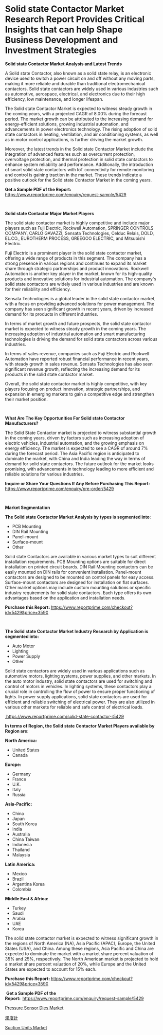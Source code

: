 <p><h1>Solid state Contactor Market Research Report Provides Critical Insights that can help Shape Business Development and Investment Strategies</h1></p><p><strong>Solid state Contactor Market Analysis and Latest Trends</strong></p>
<p><p>A Solid state Contactor, also known as a solid state relay, is an electronic device used to switch a power circuit on and off without any moving parts, making it more reliable and durable than traditional electromechanical contactors. Solid state contactors are widely used in various industries such as automotive, aerospace, electrical, and electronics due to their high efficiency, low maintenance, and longer lifespan.</p><p>The Solid state Contactor Market is expected to witness steady growth in the coming years, with a projected CAGR of 8.00% during the forecast period. The market growth can be attributed to the increasing demand for energy-efficient solutions, growing industrial automation, and advancements in power electronics technology. The rising adoption of solid state contactors in heating, ventilation, and air conditioning systems, as well as in motor control applications, is further driving the market growth.</p><p>Moreover, the latest trends in the Solid state Contactor Market include the integration of advanced features such as overcurrent protection, overvoltage protection, and thermal protection in solid state contactors to enhance system reliability and performance. Additionally, the introduction of smart solid state contactors with IoT connectivity for remote monitoring and control is gaining traction in the market. These trends indicate a positive outlook for the Solid state Contactor Market in the coming years.</p></p>
<p><strong>Get a Sample PDF of the Report:&nbsp;</strong> <a href="https://www.reportprime.com/enquiry/request-sample/5429">https://www.reportprime.com/enquiry/request-sample/5429</a></p>
<p>&nbsp;</p>
<p><strong>Solid state Contactor Major Market Players</strong></p>
<p><p>The solid state contactor market is highly competitive and include major players such as Fuji Electric, Rockwell Automation, SPRINGER CONTROLS COMPANY, CARLO GAVAZZI, Sensata Technologies, Celduc Relais, DOLD, EL.CO., EUROTHERM PROCESS, GREEGOO ELECTRIC, and Mitsubishi Electric. </p><p>Fuji Electric is a prominent player in the solid state contactor market, offering a wide range of products in this segment. The company has a strong presence in various regions and continues to expand its market share through strategic partnerships and product innovations. Rockwell Automation is another key player in the market, known for its high-quality products and innovative solutions for industrial automation. The company's solid state contactors are widely used in various industries and are known for their reliability and efficiency.</p><p>Sensata Technologies is a global leader in the solid state contactor market, with a focus on providing advanced solutions for power management. The company has seen significant growth in recent years, driven by increased demand for its products in different industries. </p><p>In terms of market growth and future prospects, the solid state contactor market is expected to witness steady growth in the coming years. The increasing adoption of industrial automation and smart manufacturing technologies is driving the demand for solid state contactors across various industries.</p><p>In terms of sales revenue, companies such as Fuji Electric and Rockwell Automation have reported robust financial performance in recent years, with steady growth in sales revenue. Sensata Technologies has also seen significant revenue growth, reflecting the increasing demand for its products in the solid state contactor market. </p><p>Overall, the solid state contactor market is highly competitive, with key players focusing on product innovation, strategic partnerships, and expansion in emerging markets to gain a competitive edge and strengthen their market position.</p></p>
<p>&nbsp;</p>
<p><strong>What Are The Key Opportunities For Solid state Contactor Manufacturers?</strong></p>
<p><p>The Solid State Contactor market is projected to witness substantial growth in the coming years, driven by factors such as increasing adoption of electric vehicles, industrial automation, and the growing emphasis on energy efficiency. The market is expected to see a CAGR of around 7% during the forecast period. The Asia Pacific region is anticipated to dominate the market, with China and India leading the way in terms of demand for solid state contactors. The future outlook for the market looks promising, with advancements in technology leading to more efficient and reliable solutions for various industries.</p></p>
<p><strong>Inquire or Share Your Questions If Any Before Purchasing This Report:</strong> <a href="https://www.reportprime.com/enquiry/pre-order/5429">https://www.reportprime.com/enquiry/pre-order/5429</a></p>
<p>&nbsp;</p>
<p><strong>Market Segmentation</strong></p>
<p><strong>The Solid state Contactor Market Analysis by types is segmented into:</strong></p>
<p><ul><li>PCB Mounting</li><li>DIN Rail Mounting</li><li>Panel-mount</li><li>Surface-mount</li><li>Other</li></ul></p>
<p><p>Solid state Contactors are available in various market types to suit different installation requirements. PCB Mounting options are suitable for direct installation on printed circuit boards. DIN Rail Mounting contactors can be easily mounted on DIN rails for convenient installation. Panel-mount contactors are designed to be mounted on control panels for easy access. Surface-mount contactors are designed for installation on flat surfaces. Other market options may include custom mounting solutions or specific industry requirements for solid state contactors. Each type offers its own advantages based on the application and installation needs.</p></p>
<p><strong>Purchase this Report:&nbsp;</strong><a href="https://www.reportprime.com/checkout?id=5429&price=3590">https://www.reportprime.com/checkout?id=5429&price=3590</a></p>
<p>&nbsp;</p>
<p><strong>The Solid state Contactor Market Industry Research by Application is segmented into:</strong></p>
<p><ul><li>Auto Motor</li><li>Lighting</li><li>Power Supply</li><li>Other</li></ul></p>
<p><p>Solid state contactors are widely used in various applications such as automotive motors, lighting systems, power supplies, and other markets. In the auto motor industry, solid state contactors are used for switching and control of motors in vehicles. In lighting systems, these contactors play a crucial role in controlling the flow of power to ensure proper functioning of lights. In power supply applications, solid state contactors are used for efficient and reliable switching of electrical power. They are also utilized in various other markets for reliable and safe control of electrical loads.</p></p>
<p><a href="https://www.reportprime.com/solid-state-contactor-r5429">&nbsp;https://www.reportprime.com/solid-state-contactor-r5429</a></p>
<p><strong>In terms of Region, the Solid state Contactor Market Players available by Region are:</strong></p>
<p>
    <p> <strong> North America: </strong>
        <ul>
            <li>United States</li>
            <li>Canada</li>
        </ul>
        </p> 
    <p> <strong> Europe: </strong>
        <ul>
            <li>Germany</li>
            <li>France</li>
            <li>U.K.</li>
            <li>Italy</li>
            <li>Russia</li>
        </ul>
        </p> 
    <p> <strong> Asia-Pacific: </strong>
        <ul>
            <li>China</li>
            <li>Japan</li>
            <li>South Korea</li>
            <li>India</li>
            <li>Australia</li>
            <li>China Taiwan</li>
            <li>Indonesia</li>
            <li>Thailand</li>
            <li>Malaysia</li>
        </ul>
        </p> 
    <p> <strong> Latin America: </strong>
        <ul>
            <li>Mexico</li>
            <li>Brazil</li>
            <li>Argentina Korea</li>
            <li>Colombia</li>
        </ul>
        </p> 
    <p> <strong> Middle East & Africa: </strong>
        <ul>
            <li>Turkey</li>
            <li>Saudi</li>
            <li>Arabia</li>
            <li>UAE</li>
            <li>Korea</li>
        </ul>
    </p>
    </p>
<p><p>The solid state contactor market is expected to witness significant growth in the regions of North America (NA), Asia Pacific (APAC), Europe, the United States (USA), and China. Among these regions, Asia Pacific and China are expected to dominate the market with a market share percent valuation of 35% and 25%, respectively. The North American market is projected to hold a market share percent valuation of 20%, while Europe and the United States are expected to account for 15% each.</p></p>
<p><strong>Purchase this Report: </strong><a href="https://www.reportprime.com/checkout?id=5429&price=3590">https://www.reportprime.com/checkout?id=5429&price=3590</a></p>
<p>&nbsp;<strong>Get a Sample PDF of the Report:&nbsp;&nbsp;</strong><a href="https://www.reportprime.com/enquiry/request-sample/5429">https://www.reportprime.com/enquiry/request-sample/5429</a></p>
<p><strong></strong></p>
<p><p><a href="https://github.com/dimitrishawkinswaynenp91rgz/Market-Research-Report-List-4/blob/main/pressure-sensor-dies-market.md">Pressure Sensor Dies Market</a></p><p><a href="https://medium.com/@mariek11927/%E6%BF%81%E5%BA%A6%E8%A8%88%E5%B8%82%E5%A0%B4%E3%81%AE%E6%88%90%E9%95%B7%E5%B1%95%E6%9C%9B%E3%81%AF2024%E5%B9%B4%E3%81%8B%E3%82%892031%E5%B9%B4%E3%81%BE%E3%81%A7%E3%81%A7-%E5%B8%82%E5%A0%B4%E3%83%88%E3%83%AC%E3%83%B3%E3%83%89%E5%88%86%E6%9E%90%E3%81%AB%E3%82%88%E3%82%8B%E3%82%A2%E3%83%97%E3%83%AA%E3%82%B1%E3%83%BC%E3%82%B7%E3%83%A7%E3%83%B3-%E5%9C%B0%E5%9F%9F%E5%88%A5%E3%81%AE%E8%A6%8B%E9%80%9A%E3%81%97%E3%81%A8%E5%8F%8E%E7%9B%8A%E3%81%AB%E3%81%8A%E3%81%84%E3%81%A6-6-8-%E3%81%AE%E5%B9%B4%E5%B9%B3%E5%9D%87%E6%88%90%E9%95%B7%E7%8E%87-cagr-%E3%81%A7%E6%8E%A8%E7%A7%BB%E3%81%97%E3%81%A6%E3%81%84%E3%81%BE%E3%81%99-f9174008d2a0">濁度計</a></p><p><a href="https://medium.com/@ivethfonsecal57/global-suction-units-market-status-2024-2031-and-forecast-by-region-product-end-use-e0cd2fcf4c9d">Suction Units Market</a></p></p>